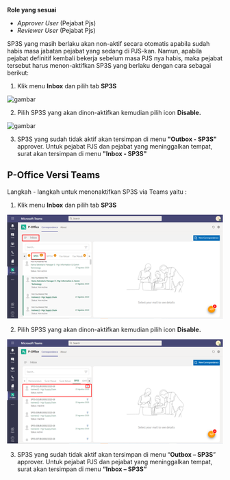 **Role yang sesuai**

- *Approver User* (Pejabat Pjs)
- *Reviewer User* (Pejabat Pjs)

SP3S yang masih berlaku akan non-aktif secara otomatis apabila sudah habis masa jabatan pejabat yang sedang di PJS-kan.  Namun, apabila pejabat definitif kembali bekerja sebelum masa PJS nya habis, maka pejabat tersebut harus menon-aktifkan SP3S yang berlaku dengan cara sebagai berikut:

1. Klik menu **Inbox** dan pilih tab **SP3S**

![gambar](SC_SP3S/SP48.png)

2. Pilih SP3S yang akan dinon-aktifkan kemudian pilih icon **Disable.**

![gambar](SC_SP3S/SP49.png)

3. SP3S yang sudah tidak aktif akan tersimpan di menu **"Outbox - SP3S"** approver. Untuk pejabat PJS dan pejabat yang meninggalkan tempat, surat akan tersimpan di menu **"Inbox - SP3S"**



## **P-Office Versi Teams**


Langkah - langkah untuk menonaktifkan SP3S via Teams yaitu :

 1. Klik menu **Inbox** dan pilih tab **SP3S**

 ![gambar](SP3S/SP3S_Teams/SP3S49.png)

 2. Pilih SP3S yang akan dinon-aktifkan kemudian pilih icon **Disable.**
 
 ![gambar](SP3S/SP3S_Teams/SP3S50.png)

 3. SP3S yang sudah tidak aktif akan tersimpan di menu “**Outbox – SP3S**” approver. Untuk pejabat PJS dan pejabat yang meninggalkan tempat, surat akan tersimpan di menu **“Inbox – SP3S”**